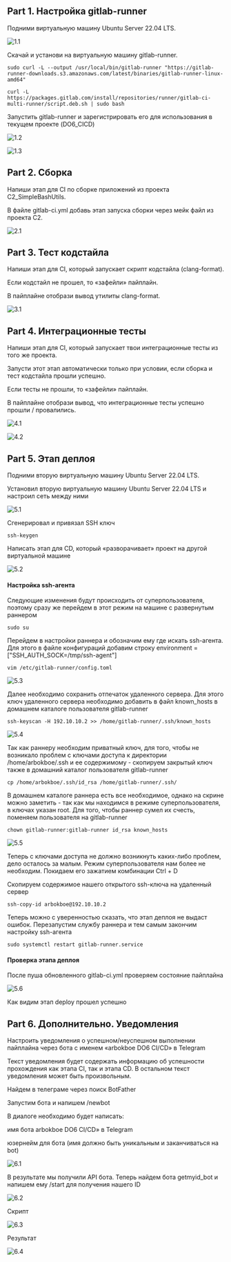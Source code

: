 ## Part 1. Настройка gitlab-runner

Подними виртуальную машину Ubuntu Server 22.04 LTS.

![1.1](src/image/1.1.png)

Скачай и установи на виртуальную машину gitlab-runner.

    sudo curl -L --output /usr/local/bin/gitlab-runner "https://gitlab-runner-downloads.s3.amazonaws.com/latest/binaries/gitlab-runner-linux-amd64"

    curl -L https://packages.gitlab.com/install/repositories/runner/gitlab-ci-multi-runner/script.deb.sh | sudo bash

Запустить gitlab-runner и зарегистрировать его для использования в текущем проекте (DO6_CICD)

![1.2](src/image/1.2.png)

![1.3](src/image/1.3.png)

## Part 2. Сборка

Напиши этап для CI по сборке приложений из проекта C2_SimpleBashUtils.

В файле gitlab-ci.yml добавь этап запуска сборки через мейк файл из проекта C2.

![2.1](src/image/2.1.png)

## Part 3. Тест кодстайла

Напиши этап для CI, который запускает скрипт кодстайла (clang-format).

Если кодстайл не прошел, то «зафейли» пайплайн.

В пайплайне отобрази вывод утилиты clang-format.

![3.1](src/image/3.1.png)

## Part 4. Интеграционные тесты

Напиши этап для CI, который запускает твои интеграционные тесты из того же проекта.

Запусти этот этап автоматически только при условии, если сборка и тест кодстайла прошли успешно.

Если тесты не прошли, то «зафейли» пайплайн.

В пайплайне отобрази вывод, что интеграционные тесты успешно прошли / провалились.

![4.1](src/image/4.1.png)

![4.2](src/image/4.2.png)

## Part 5. Этап деплоя

Подними вторую виртуальную машину Ubuntu Server 22.04 LTS.

Установил вторую виртуальную машину Ubuntu Server 22.04 LTS и настроил сеть между ними

![5.1](src/image/5.1.png)

Cгенерировал и привязал SSH ключ 

    ssh-keygen
    
Написать этап для CD, который «разворачивает» проект на другой виртуальной машине

![5.2](src/image/5.2.png)

#### Настройка ssh-агента

Следующие изменения будут происходить от суперпользователя, поэтому сразу же перейдем в этот режим на машине с развернутым раннером


    sudo su
    
Перейдем в настройки раннера и обозначим ему где искать ssh-агента. Для этого в файле конфигураций добавим строку environment = ["SSH_AUTH_SOCK=/tmp/ssh-agent"]
    
    vim /etc/gitlab-runner/config.toml
    
![5.3](src/image/5.3.png)

Далее необходимо сохранить отпечаток удаленного сервера. Для этого ключ удаленного сервера необходимо добавить в файл known_hosts в домашнем каталоге пользователя gitlab-runner

    ssh-keyscan -H 192.10.10.2 >> /home/gitlab-runner/.ssh/known_hosts
    
![5.4](src/image/5.4.png)

Так как раннеру необходим приватный ключ, для того, чтобы не возникало проблем с ключами доступа к директории /home/arbokboe/.ssh и ее содержимому - скопируем закрытый ключ также в домашний каталог пользователя gitlab-runner

    cp /home/arbokboe/.ssh/id_rsa /home/gitlab-runner/.ssh/
    
    
В домашнем каталоге раннера есть все необходимое, однако на скрине можно заметить - так как мы находимся в режиме суперпользователя, в ключах указан root. Для того, чтобы раннер сумел их счесть, поменяем пользователя на gitlab-runner

    chown gitlab-runner:gitlab-runner id_rsa known_hosts 
       
![5.5](src/image/5.5.png)

Теперь с ключами доступа не должно возникнуть каких-либо проблем, дело осталось за малым. Режим суперпользователя нам более не необходим. Покидаем его зажатием комбинации Ctrl + D

  Скопируем содержимое нашего открытого ssh-ключа на удаленный сервер

    ssh-copy-id arbokboe@192.10.10.2
    
Теперь можно с уверенностью сказать, что этап деплоя не выдаст ошибок. Перезапустим службу раннера и тем самым закончим настройку ssh-агента

    sudo systemctl restart gitlab-runner.service

#### Проверка этапа деплоя

После пуша обновленного gitlab-ci.yml проверяем состояние пайплайна

![5.6](src/image/5.6.png)

Как видим этап deploy прошел успешно

## Part 6. Дополнительно. Уведомления

Настроить уведомления о успешном/неуспешном выполнении пайплайна через бота с именем «arbokboe DO6 CI/CD» в Telegram

Текст уведомления будет содержать информацию об успешности прохождения как этапа CI, так и этапа CD.
В остальном текст уведомления может быть произвольным.

Найдем в телеграме через поиск BotFather

Запустим бота и напишем /newbot

В диалоге необходимо будет написать:

имя бота arbokboe DO6 CI/CD» в Telegram

юзернейм для бота (имя должно быть уникальным и заканчиваться на bot)

![6.1](src/image/6.1.png)

В результате мы получили API бота. Теперь найдем бота getmyid_bot и напишем ему /start для получения нашего ID

![6.2](src/image/6.2.png)

Скрипт 

![6.3](src/image/6.3.png)

Результат

![6.4](src/image/6.4.png)
